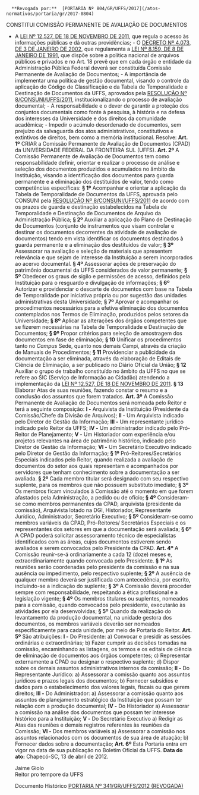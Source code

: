       **Revogada por:**  [PORTARIA Nº 804/GR/UFFS/2017](/atos-normativos/portaria/gr/2017-0804) 

   CONSTITUI COMISSÃO PERMANENTE DE AVALIAÇÃO DE DOCUMENTOS  

 - A [LEI Nº 12.527, DE 18 DE NOVEMBRO DE 2011](http://www.planalto.gov.br/ccivil_03/_ato2011-2014/2011/lei/l12527.htm), que regula o acesso às informações públicas e dá outras providências; - O [DECRETO Nº 4.073, DE 3 DE JANEIRO DE 2002](http://www.planalto.gov.br/ccivil_03/decreto/2002/D4073.htm), que regulamenta a [LEI Nº 8.159, DE 8 DE JANEIRO DE 1991](http://www.planalto.gov.br/ccivil_03/Leis/L8159.htm), que dispõe sobre a política nacional de arquivos públicos e privados e no Art. 18 prevê que em cada órgão e entidade da Administração Pública Federal deverá ser constituída Comissão Permanente de Avaliação de Documentos; - A importância de implementar uma política de gestão documental, visando o controle da aplicação do Código de Classificação e da Tabela de Temporalidade e Destinação de Documentos da UFFS, aprovados pela [RESOLUÇÃO Nº 8/CONSUNI/UFFS/2011](https://www.uffs.edu.br/atos-normativos/resolucao/consuni/2011-0008), institucionalizando o processo de avaliação documental; - A responsabilidade e o dever de garantir a proteção dos conjuntos documentais como fonte à pesquisa, à história e na defesa dos interesses da Universidade e dos direitos da comunidade acadêmica; - Impedir o acúmulo desordenado de documentos, sem prejuízo da salvaguarda dos atos administrativos, constitutivos e extintivos de direitos, bem como a memória institucional. Resolve:   **Art. 1º**  CRIAR a Comissão Permanente de Avaliação de Documentos (CPAD) da UNIVERSIDADE FEDERAL DA FRONTEIRA SUL (UFFS).   **Art. 2º**  A Comissão Permanente de Avaliação de Documentos tem como responsabilidade definir, orientar e realizar o processo de análise e seleção dos documentos produzidos e acumulados no âmbito da Instituição, visando a identificação dos documentos para guarda permanente e a eliminação dos destituídos de valor, tendo como competências específicas: **§ 1º**  Acompanhar e orientar a aplicação da Tabela de Temporalidade de Documentos da UFFS, aprovada pelo CONSUNI pela [RESOLUÇÃO Nº 8/CONSUNI/UFFS/2011](https://www.uffs.edu.br/atos-normativos/resolucao/consuni/2011-0008) de acordo com os prazos de guarda e destinação estabelecidos na Tabela de Temporalidade e Destinação de Documentos de Arquivo da Administração Pública; **§ 2º**  Auxiliar a aplicação do Plano de Destinação de Documentos (conjunto de instrumentos que visam controlar e destinar os documentos decorrentes da atividade de avaliação de documentos) tendo em vista identificar os documentos destinados à guarda permanente e a eliminação dos destituídos de valor; **§ 3º**  Assessorar na avaliação e seleção de materiais que apresentem relevância e que sejam de interesse da Instituição a serem incorporados ao acervo documental. **§ 4º**  Assessorar ações de preservação do patrimônio documental da UFFS considerados de valor permanente; **§ 5º**  Obedecer os graus de sigilo e permissões de acesso, definidos pela Instituição para o resguardo e divulgação de informações; **§ 6º**  Autorizar e providenciar o descarte de documentos com base na Tabela de Temporalidade por iniciativa própria ou por sugestão das unidades administrativas desta Universidade; **§ 7º**  Aprovar e acompanhar os procedimentos necessários para a efetiva eliminação dos documentos contemplados nos Termos de Eliminação, produzidos pelos setores da Universidade; **§ 8º**  Aplicar as alterações dos órgãos competentes que se fizerem necessárias na Tabela de Temporalidade e Destinação de Documentos; **§ 9º**  Propor critérios para seleção de amostragem dos documentos em fase de eliminação; **§ 10**  Unificar os procedimentos tanto no *Campus*  Sede, quanto nos demais Campi, através da criação de Manuais de Procedimentos; **§ 11**  Providenciar a publicidade da documentação a ser eliminada, através da elaboração de Editais de Ciência de Eliminação, a ser publicado no Diário Oficial da União; **§ 12**  Auxiliar o grupo de trabalho constituído no âmbito da UFFS no que se refere ao SIC (Serviço de Informação ao Cidadão) atendendo a implementação da [LEI Nº 12.527, DE 18 DE NOVEMBRO DE 2011](http://www.planalto.gov.br/ccivil_03/_ato2011-2014/2011/lei/l12527.htm). **§ 13**  Elaborar Atas de suas reuniões, fazendo constar o resumo e a conclusão dos assuntos que forem tratados.   **Art. 3º**  A Comissão Permanente de Avaliação de Documentos será nomeada pelo Reitor e terá a seguinte composição: **I -**  Arquivista da Instituição (Presidente da Comissão/Chefe da Divisão de Arquivos); **II -**  Um Arquivista indicado pelo Diretor de Gestão da Informação; **III -**  Um representante jurídico indicado pelo Reitor da UFFS; **IV -**  Um administrador indicado pelo Pró-Reitor de Planejamento; **V -**  Um Historiador com experiência e/ou projetos relevantes na área de patrimônio histórico, indicado pelo Diretor de Gestão da Informação; **VI -**  Um Secretário Executivo indicado pelo Diretor de Gestão da Informação; **§ 1º**  Pró-Reitores/Secretários Especiais indicados pelo Reitor, quando realizada a avaliação de documentos do setor aos quais representam e acompanhados por servidores que tenham conhecimento sobre a documentação a ser avaliada. **§ 2º**  Cada membro titular será designado com seu respectivo suplente, para os membros que não possuem substituto imediato; **§ 3º**  Os membros ficam vinculados à Comissão até o momento em que forem afastados pela Administração, a pedido ou de ofício; **§ 4º**  Consideram-se como membros permanentes da CPAD, arquivista (presidente da comissão), Arquivista lotado na DGI, Historiador, Representante Jurídico, Administrador, Secretário Executivo; **§ 5º**  Consideram-se como membros variáveis da CPAD, Pró-Reitores/ Secretários Especiais e os representantes dos setores em que a documentação será avaliada; **§ 6º**  A CPAD poderá solicitar assessoramento técnico de especialistas identificados com as áreas, cujos documentos estiverem sendo avaliados e serem convocados pelo Presidente da CPAD.   **Art. 4º**  A Comissão reunir-se-á ordinariamente a cada 12 (doze) meses e, extraordinariamente quando convocada pelo Presidente. **§ 1º**  As reuniões serão coordenadas pelo presidente da comissão e na sua ausência ou impedimento, pelo respectivo suplente; **§ 2º**  A ausência de qualquer membro deverá ser justificada com antecedência, por escrito, incluindo-se a indicação do suplente; **§ 3º**  A Comissão deverá proceder sempre com responsabilidade, respeitando a ética profissional e a legislação vigente; **§ 4º**  Os membros titulares ou suplentes, nomeados para a comissão, quando convocados pelo presidente, executarão às atividades por ela desenvolvidas; **§ 5º**  Quando da realização do levantamento da produção documental, na unidade gestora dos documentos, os membros variáveis deverão ser nomeados especificamente para cada unidade, por meio de Portaria do Reitor.   **Art. 5º**  São atribuições: **I -**  Do Presidente: a) Convocar e presidir as sessões ordinárias e extraordinárias; b) Fazer cumprir as decisões tomadas na comissão, encaminhando as listagens, os termos e os editais de ciência de eliminação de documentos aos órgãos competentes; c) Representar externamente a CPAD ou designar o respectivo suplente; d) Dispor sobre os demais assuntos administrativos internos da comissão; **II -**  Do Representante Jurídico: a) Assessorar a comissão quanto aos assuntos jurídicos e prazos legais dos documentos; b) Fornecer subsídios e dados para o estabelecimento dos valores legais, fiscais ou que gerem direitos; **III -**  Do Administrador: a) Assessorar a comissão quanto aos assuntos de planejamento estratégico da Instituição que possam ter relação com a produção documental; **IV -**  Do Historiador a) Assessorar a comissão na análise dos documentos que possam ter interesse histórico para a Instituição; **V -**  Do Secretário Executivo a) Redigir as Atas das reuniões e demais registros referentes às reuniões da Comissão; **VI -**  Dos membros variáveis a) Assessorar a comissão nos assuntos relacionados com os documentos de sua área de atuação; b) Fornecer dados sobre a documentação;   **Art. 6º**  Esta Portaria entra em vigor na data de sua publicação no Boletim Oficial da UFFS.        **Data do ato:** Chapecó-SC, 13 de abril de 2012.   
 

    Jaime Giolo   
 Reitor pro tempore da UFFS 

      Documento Histórico  [PORTARIA Nº 341/GR/UFFS/2012 (REVOGADA)](https://www.uffs.edu.br/atos-normativos/portaria/gr/2012-0341/@@download/documento_historico)     
      